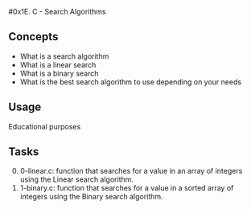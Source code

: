 #0x1E. C - Search Algorithms
## Concepts
- What is a search algorithm
- What is a linear search
- What is a binary search
- What is the best search algorithm to use depending on your needs

## Usage

Educational purposes

## Tasks

0. 0-linear.c: function that searches for a value in an array of integers using the Linear search algorithm.
1. 1-binary.c: function that searches for a value in a sorted array of integers using the Binary search algorithm.
